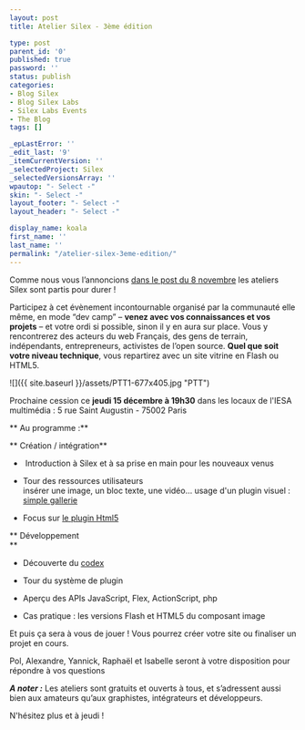 ```yaml
---
layout: post
title: Atelier Silex - 3ème édition

type: post
parent_id: '0'
published: true
password: ''
status: publish
categories:
- Blog Silex
- Blog Silex Labs
- Silex Labs Events
- The Blog
tags: []

_epLastError: ''
_edit_last: '9'
_itemCurrentVersion: ''
_selectedProject: Silex
_selectedVersionsArray: ''
wpautop: "- Select -"
skin: "- Select -"
layout_footer: "- Select -"
layout_header: "- Select -"

display_name: koala
first_name: ''
last_name: ''
permalink: "/atelier-silex-3eme-edition/"
---
```


Comme nous vous l’annoncions [dans le post du 8 novembre](https://www.silexlabs.org/130679/the-blog/ateliers-silex-a-liesa-multimedia-le-retour-des-ptt/) les ateliers Silex sont partis pour durer !

Participez à cet évènement incontournable organisé par la communauté elle même, en mode “dev camp” – **venez avec vos connaissances et vos projets** – et votre ordi si possible, sinon il y en aura sur place. Vous y rencontrerez des acteurs du web Français, des gens de terrain, indépendants, entrepreneurs, activistes de l’open source. **Quel que soit votre niveau technique**, vous repartirez avec un site vitrine en Flash ou HTML5.

![]({{ site.baseurl }}/assets/PTT1-677x405.jpg "PTT")

Prochaine cession ce **jeudi 15 décembre à 19h30** dans les locaux de l'IESA multimédia
: 
5 rue Saint Augustin - 75002 Paris

** Au programme :**

** Création / intégration**

*    Introduction à Silex et à sa prise en main pour les nouveaux venus

*   Tour des ressources utilisateurs  
    insérer une image, un bloc texte, une vidéo… usage d'un plugin visuel
: [simple gallerie](https://www.silexlabs.org/64997/exchange/exchange-silex/plugins/simple-gallery/#more-64997)

*   Focus sur [le plugin Html5](https://www.silexlabs.org/2503/exchange/exchange-silex/plugins/htmlgenerator/)

** Développement  
**

*   Découverte du [codex](https://www.silexlabs.org/silex/docs-silex/codex-silex/)

*   Tour du système de plugin

*   Aperçu des APIs JavaScript, Flex, ActionScript, php

*   Cas pratique
: les versions Flash et HTML5 du composant image

Et puis ça sera à vous de jouer ! Vous pourrez créer votre site ou finaliser un projet en cours.

Pol, Alexandre, Yannick, Raphaël et Isabelle seront à votre disposition pour répondre à vos questions



_**A noter :**_ Les ateliers sont gratuits et ouverts à tous, et s’adressent aussi bien aux amateurs qu’aux graphistes, intégrateurs et développeurs.

N'hésitez plus et à jeudi !